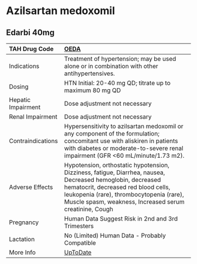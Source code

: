 # Azilsartan medoxomil

## Edarbi 40mg

| TAH Drug Code      | [OEDA](https://www.tahsda.org.tw/drugs/hissearch.php?drug_code=OEDA)                                                                                                                                                                                     |
|:-------------------|:---------------------------------------------------------------------------------------------------------------------------------------------------------------------------------------------------------------------------------------------------------|
| Indications        | Treatment of hypertension; may be used alone or in combination with other antihypertensives.                                                                                                                                                             |
| Dosing             | HTN Initial: 20-40 mg QD; titrate up to maximum 80 mg QD                                                                                                                                                                                                 |
| Hepatic Impairment | Dose adjustment not necessary                                                                                                                                                                                                                            |
| Renal Impairment   | Dose adjustment not necessary                                                                                                                                                                                                                            |
| Contraindications  | Hypersensitivity to azilsartan medoxomil or any component of the formulation; concomitant use with aliskiren in patients with diabetes or moderate-to-severe renal impairment (GFR <60 mL/minute/1.73 m2).                                               |
| Adverse Effects    | Hypotension, orthostatic hypotension, Dizziness, fatigue, Diarrhea, nausea, Decreased hemoglobin, decreased hematocrit, decreased red blood cells, leukopenia (rare), thrombocytopenia (rare), Muscle spasm, weakness, Increased serum creatinine, Cough |
| Pregnancy          | Human Data Suggest Risk in 2nd and 3rd Trimesters                                                                                                                                                                                                        |
| Lactation          | No (Limited) Human Data - Probably Compatible                                                                                                                                                                                                            |
| More Info          | [UpToDate](https://www.uptodate.com/contents/azilsartan-medoxomil-drug-information)                                                                                                                                                                      |

